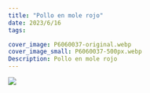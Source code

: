 ```yaml
---
title: "Pollo en mole rojo"
date: 2023/6/16
tags:

cover_image: P6060037-original.webp
cover_image_small: P6060037-500px.webp
Description: Pollo en mole rojo
---
```


[![](P6060037-800px.webp)](P6060037-original.webp)